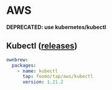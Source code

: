 # AWS

**DEPRECATED: use kubernetes/kubectl**

## Kubectl ([releases](https://docs.aws.amazon.com/eks/latest/userguide/install-kubectl.html))

```yaml
ownbrew:
  packages:
    - name: kubectl
      tap: foomo/tap/aws/kubectl
      version: 1.21.2
```
